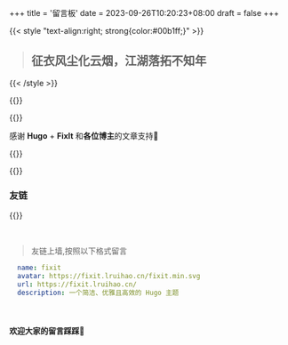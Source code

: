 +++
title = '留言板'
date = 2023-09-26T10:20:23+08:00
draft = false
+++


{{< style "text-align:right; strong{color:#00b1ff;}" >}}
> ## 征衣风尘化云烟，江湖落拓不知年
{{< /style >}}


{{<center-quote >}}

{{<typeit  >}}

感谢 **Hugo** + **FixIt** 和**各位博主**的文章支持🫶 

{{</typeit >}}

{{</center-quote >}}
</br>



### 友链

{{<friend name="fixit" url="https://fixit.lruihao.cn/" logo="https://fixit.lruihao.cn/fixit.min.svg" word="一个简洁、优雅且高效的 Hugo 主题" >}}

</br>

> 友链上墙,按照以下格式留言
```yaml
  name: fixit
  avatar: https://fixit.lruihao.cn/fixit.min.svg
  url: https://fixit.lruihao.cn/
  description: 一个简洁、优雅且高效的 Hugo 主题
```
</br>

#### 欢迎大家的留言踩踩🦶